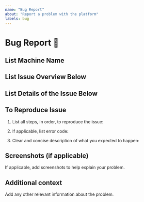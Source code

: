 ```yaml
---
name: "Bug Report"
about: "Report a problem with the platform"
labels: bug
---
```



# Bug Report 🐛

## **List Machine Name**


## **List Issue Overview Below**


## **List Details of the Issue Below**


## **To Reproduce Issue**
1. List all steps, in order, to reproduce the issue:


2. If applicable, list error code:


3. Clear and concise description of what you expected to happen:


## **Screenshots (if applicable)**
If applicable, add screenshots to help explain your problem.


## **Additional context**
Add any other relevant information about the problem.
